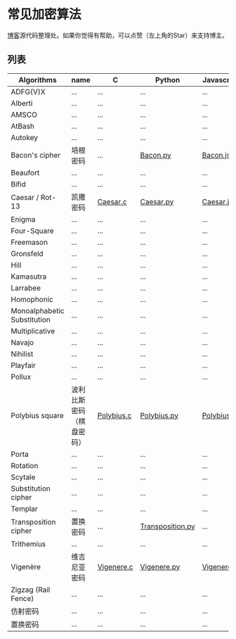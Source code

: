 # 常见加密算法

[博客](http://www.lellansin.com/tutorials/ciphers)源代码整理处。如果你觉得有帮助，可以点赞（左上角的Star）来支持博主。

## 列表

| Algorithms | name    | C      | Python  |  Javascript |
|------------|---------|--------|---------|-------------|
| ADFG(V)X | ... | ... | ... | ...
| Alberti | ... | ... | ... | ...
| AMSCO | ... | ... | ... | ...
| AtBash| ... | ... | ... | ...
| Autokey | ... | ... | ... | ...
| Bacon's cipher | 培根密码 | ... |[Bacon.py](https://github.com/Lellansin/cipher-examples/blob/master/python/Bacon.py) | [Bacon.js](https://github.com/Lellansin/cipher-examples/blob/master/javascript/Bacon.js) 
| Beaufort | ... | ... | ... | ...
| Bifid | ... | ... | ... | ...
| Caesar / Rot-13 | 凯撒密码 |[Caesar.c](https://github.com/Lellansin/cipher-examples/blob/master/c/Caesar.c) |[Caesar.py](https://github.com/Lellansin/cipher-examples/blob/master/python/Caesar.py) |[Caesar.js](https://github.com/Lellansin/cipher-examples/blob/master/javascript/Caesar.js) 
| Enigma | ... | ... | ... | ...
| Four-Square | ... | ... | ... | ...
| Freemason | ... | ... | ... | ...
| Gronsfeld | ... | ... | ... | ...
| Hill | ... | ... | ... | ...
| Kamasutra | ... | ... | ... | ...
| Larrabee | ... | ... | ... | ...
| Homophonic | ... | ... | ... | ...
| Monoalphabetic Substitution | ... | ... | ... | ...
| Multiplicative | ... | ... | ... | ...
| Navajo | ... | ... | ... | ...
| Nihilist | ... | ... | ... | ...
| Playfair | ... | ... | ... | ...
| Pollux | ... | ... | ... | ...
| Polybius square |波利比斯密码（棋盘密码）|[Polybius.c](https://github.com/Lellansin/cipher-examples/blob/master/c/Polybius.c) | [Polybius.py](https://github.com/Lellansin/cipher-examples/blob/master/python/Polybius.py) | [Polybius.js](https://github.com/Lellansin/cipher-examples/blob/master/javascript/Polybius.js)
| Porta | ... | ... | ... | ...
| Rotation | ... | ... | ... | ...
| Scytale | ... | ... | ... | ...
| Substitution cipher | ... | ... | ... | ...
| Templar | ... | ... | ... | ...
| Transposition cipher | 置换密码 | ... | [Transposition.py](https://github.com/Lellansin/cipher-examples/blob/master/python/Transposition.py) | ...
| Trithemius | ... | ... | ... | ...
| Vigenère | 维吉尼亚密码 | [Vigenere.c](https://github.com/Lellansin/cipher-examples/blob/master/c/Vigenere.c)  | [Vigenere.py](https://github.com/Lellansin/cipher-examples/blob/master/python/Vigenere.py) | [Vigenere.js](https://github.com/Lellansin/cipher-examples/blob/master/javascript/Vigenere.js)
| Zigzag (Rail Fence) | ... | ... | ... | ...
| 仿射密码 | ... | ... | ... | ...
| 置换密码 | ... | ... | ... | ...

